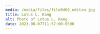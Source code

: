 ```yaml
---
media: /media/files/file0460_editsm.jpg
title: Lotus L. Kang
alt: Photo of Lotus L. Kang
date: 2023-08-07T11:57:00-0500
---
```


